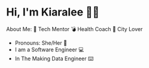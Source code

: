 # Hi, I'm Kiaralee 👋🏽
About Me: 🖤 Tech Mentor 💣 Health Coach 🌃 City Lover
 - Pronouns: She/Her 🌈
 - I am a Software Engineer 💻
 - In The Making Data Engineer ⌨️ 

<!--
**kiaraleesantiago/kiaraleesantiago** is a ✨ _special_ ✨ repository because its `README.md` (this file) appears on your GitHub profile.

Here are some ideas to get you started:

- 🔭 I’m currently working on ...
- 🌱 I’m currently learning ...
- 👯 I’m looking to collaborate on ...
- 🤔 I’m looking for help with ...
- 💬 Ask me about ...
- 📫 How to reach me: ...
- 😄 Pronouns: ...
- ⚡ Fun fact: ...
-->
